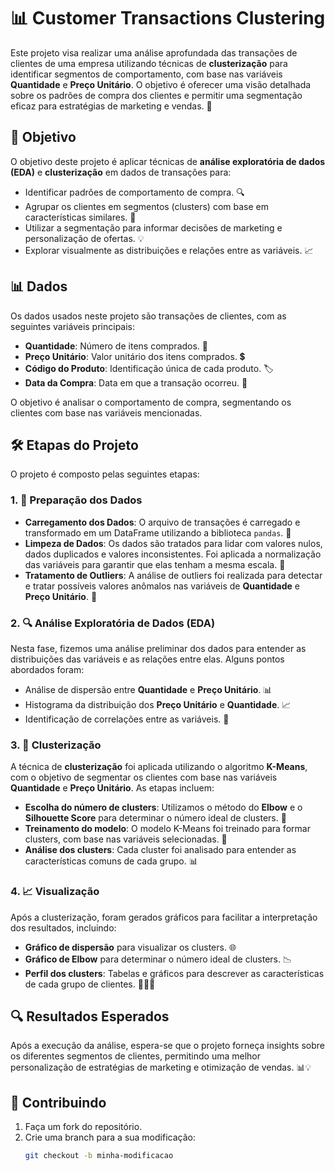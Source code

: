 # 📊 Customer Transactions Clustering

Este projeto visa realizar uma análise aprofundada das transações de clientes de uma empresa utilizando técnicas de **clusterização** para identificar segmentos de comportamento, com base nas variáveis **Quantidade** e **Preço Unitário**. O objetivo é oferecer uma visão detalhada sobre os padrões de compra dos clientes e permitir uma segmentação eficaz para estratégias de marketing e vendas. 🚀

## 🎯 Objetivo

O objetivo deste projeto é aplicar técnicas de **análise exploratória de dados (EDA)** e **clusterização** em dados de transações para:

- Identificar padrões de comportamento de compra. 🔍
- Agrupar os clientes em segmentos (clusters) com base em características similares. 🔢
- Utilizar a segmentação para informar decisões de marketing e personalização de ofertas. 💡
- Explorar visualmente as distribuições e relações entre as variáveis. 📈

## 📊 Dados

Os dados usados neste projeto são transações de clientes, com as seguintes variáveis principais:

- **Quantidade**: Número de itens comprados. 🛒
- **Preço Unitário**: Valor unitário dos itens comprados. 💲
- **Código do Produto**: Identificação única de cada produto. 🏷️
- **Data da Compra**: Data em que a transação ocorreu. 📅

O objetivo é analisar o comportamento de compra, segmentando os clientes com base nas variáveis mencionadas.

## 🛠 Etapas do Projeto

O projeto é composto pelas seguintes etapas:

### 1. 🧹 Preparação dos Dados

- **Carregamento dos Dados**: O arquivo de transações é carregado e transformado em um DataFrame utilizando a biblioteca `pandas`. 📂
- **Limpeza de Dados**: Os dados são tratados para lidar com valores nulos, dados duplicados e valores inconsistentes. Foi aplicada a normalização das variáveis para garantir que elas tenham a mesma escala. 🧼
- **Tratamento de Outliers**: A análise de outliers foi realizada para detectar e tratar possíveis valores anômalos nas variáveis de **Quantidade** e **Preço Unitário**. 🚨

### 2. 🔍 Análise Exploratória de Dados (EDA)

Nesta fase, fizemos uma análise preliminar dos dados para entender as distribuições das variáveis e as relações entre elas. Alguns pontos abordados foram:

- Análise de dispersão entre **Quantidade** e **Preço Unitário**. 📊
- Histograma da distribuição dos **Preço Unitário** e **Quantidade**. 📈
- Identificação de correlações entre as variáveis. 🔗

### 3. 🤖 Clusterização

A técnica de **clusterização** foi aplicada utilizando o algoritmo **K-Means**, com o objetivo de segmentar os clientes com base nas variáveis **Quantidade** e **Preço Unitário**. As etapas incluem:

- **Escolha do número de clusters**: Utilizamos o método do **Elbow** e o **Silhouette Score** para determinar o número ideal de clusters. 📐
- **Treinamento do modelo**: O modelo K-Means foi treinado para formar clusters, com base nas variáveis selecionadas. 🤖
- **Análise dos clusters**: Cada cluster foi analisado para entender as características comuns de cada grupo. 📊

### 4. 📈 Visualização

Após a clusterização, foram gerados gráficos para facilitar a interpretação dos resultados, incluindo:

- **Gráfico de dispersão** para visualizar os clusters. 🌐
- **Gráfico de Elbow** para determinar o número ideal de clusters. 📉
- **Perfil dos clusters**: Tabelas e gráficos para descrever as características de cada grupo de clientes. 🧑‍🤝‍🧑

## 🔍 Resultados Esperados

Após a execução da análise, espera-se que o projeto forneça insights sobre os diferentes segmentos de clientes, permitindo uma melhor personalização de estratégias de marketing e otimização de vendas. 📊💡

## 🚀 Contribuindo

1. Faça um fork do repositório.
2. Crie uma branch para a sua modificação:
   ```bash
   git checkout -b minha-modificacao

